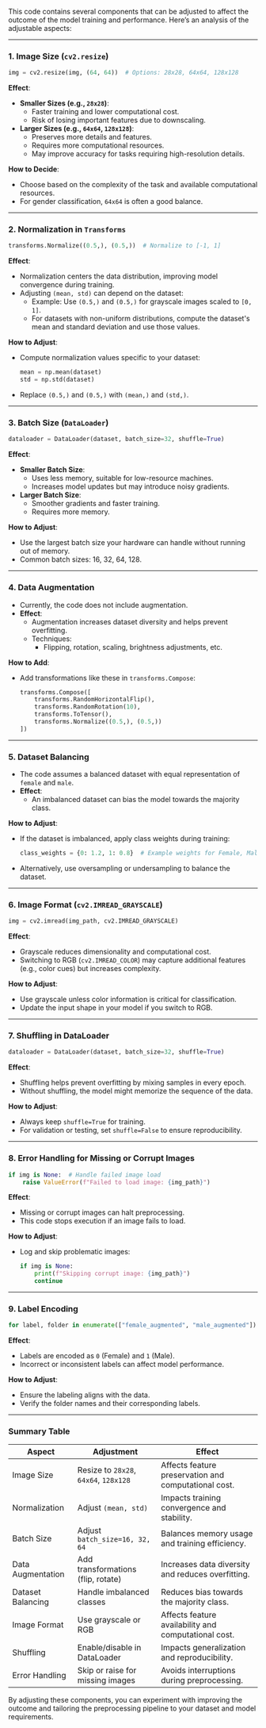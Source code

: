 This code contains several components that can be adjusted to affect the outcome of the model training and performance. Here’s an analysis of the adjustable aspects:

---

### 1. **Image Size (`cv2.resize`)**
   ```python
   img = cv2.resize(img, (64, 64))  # Options: 28x28, 64x64, 128x128
   ```
   **Effect**:
   - **Smaller Sizes (e.g., `28x28`)**:
     - Faster training and lower computational cost.
     - Risk of losing important features due to downscaling.
   - **Larger Sizes (e.g., `64x64`, `128x128`)**:
     - Preserves more details and features.
     - Requires more computational resources.
     - May improve accuracy for tasks requiring high-resolution details.

   **How to Decide**:
   - Choose based on the complexity of the task and available computational resources.
   - For gender classification, `64x64` is often a good balance.

---

### 2. **Normalization in `Transforms`**
   ```python
   transforms.Normalize((0.5,), (0.5,))  # Normalize to [-1, 1]
   ```
   **Effect**:
   - Normalization centers the data distribution, improving model convergence during training.
   - Adjusting `(mean, std)` can depend on the dataset:
     - Example: Use `(0.5,)` and `(0.5,)` for grayscale images scaled to `[0, 1]`.
     - For datasets with non-uniform distributions, compute the dataset's mean and standard deviation and use those values.

   **How to Adjust**:
   - Compute normalization values specific to your dataset:
     ```python
     mean = np.mean(dataset)
     std = np.std(dataset)
     ```
   - Replace `(0.5,)` and `(0.5,)` with `(mean,)` and `(std,)`.

---

### 3. **Batch Size (`DataLoader`)**
   ```python
   dataloader = DataLoader(dataset, batch_size=32, shuffle=True)
   ```
   **Effect**:
   - **Smaller Batch Size**:
     - Uses less memory, suitable for low-resource machines.
     - Increases model updates but may introduce noisy gradients.
   - **Larger Batch Size**:
     - Smoother gradients and faster training.
     - Requires more memory.

   **How to Adjust**:
   - Use the largest batch size your hardware can handle without running out of memory.
   - Common batch sizes: 16, 32, 64, 128.

---

### 4. **Data Augmentation**
   - Currently, the code does not include augmentation.
   - **Effect**:
     - Augmentation increases dataset diversity and helps prevent overfitting.
     - Techniques:
       - Flipping, rotation, scaling, brightness adjustments, etc.

   **How to Add**:
   - Add transformations like these in `transforms.Compose`:
     ```python
     transforms.Compose([
         transforms.RandomHorizontalFlip(),
         transforms.RandomRotation(10),
         transforms.ToTensor(),
         transforms.Normalize((0.5,), (0.5,))
     ])
     ```

---

### 5. **Dataset Balancing**
   - The code assumes a balanced dataset with equal representation of `female` and `male`.
   - **Effect**:
     - An imbalanced dataset can bias the model towards the majority class.

   **How to Adjust**:
   - If the dataset is imbalanced, apply class weights during training:
     ```python
     class_weights = {0: 1.2, 1: 0.8}  # Example weights for Female, Male
     ```
   - Alternatively, use oversampling or undersampling to balance the dataset.

---

### 6. **Image Format (`cv2.IMREAD_GRAYSCALE`)**
   ```python
   img = cv2.imread(img_path, cv2.IMREAD_GRAYSCALE)
   ```
   **Effect**:
   - Grayscale reduces dimensionality and computational cost.
   - Switching to RGB (`cv2.IMREAD_COLOR`) may capture additional features (e.g., color cues) but increases complexity.

   **How to Adjust**:
   - Use grayscale unless color information is critical for classification.
   - Update the input shape in your model if you switch to RGB.

---

### 7. **Shuffling in DataLoader**
   ```python
   dataloader = DataLoader(dataset, batch_size=32, shuffle=True)
   ```
   **Effect**:
   - Shuffling helps prevent overfitting by mixing samples in every epoch.
   - Without shuffling, the model might memorize the sequence of the data.

   **How to Adjust**:
   - Always keep `shuffle=True` for training.
   - For validation or testing, set `shuffle=False` to ensure reproducibility.

---

### 8. **Error Handling for Missing or Corrupt Images**
   ```python
   if img is None:  # Handle failed image load
       raise ValueError(f"Failed to load image: {img_path}")
   ```
   **Effect**:
   - Missing or corrupt images can halt preprocessing.
   - This code stops execution if an image fails to load.

   **How to Adjust**:
   - Log and skip problematic images:
     ```python
     if img is None:
         print(f"Skipping corrupt image: {img_path}")
         continue
     ```

---

### 9. **Label Encoding**
   ```python
   for label, folder in enumerate(["female_augmented", "male_augmented"]):
   ```
   **Effect**:
   - Labels are encoded as `0` (Female) and `1` (Male).
   - Incorrect or inconsistent labels can affect model performance.

   **How to Adjust**:
   - Ensure the labeling aligns with the data.
   - Verify the folder names and their corresponding labels.

---

### Summary Table

| **Aspect**           | **Adjustment**                      | **Effect**                                          |
|-----------------------|--------------------------------------|----------------------------------------------------|
| Image Size            | Resize to `28x28`, `64x64`, `128x128` | Affects feature preservation and computational cost. |
| Normalization         | Adjust `(mean, std)`               | Impacts training convergence and stability.         |
| Batch Size            | Adjust `batch_size=16, 32, 64`     | Balances memory usage and training efficiency.      |
| Data Augmentation     | Add transformations (flip, rotate) | Increases data diversity and reduces overfitting.   |
| Dataset Balancing     | Handle imbalanced classes          | Reduces bias towards the majority class.            |
| Image Format          | Use grayscale or RGB               | Affects feature availability and computational cost.|
| Shuffling             | Enable/disable in DataLoader       | Impacts generalization and reproducibility.         |
| Error Handling        | Skip or raise for missing images   | Avoids interruptions during preprocessing.          |

By adjusting these components, you can experiment with improving the outcome and tailoring the preprocessing pipeline to your dataset and model requirements.